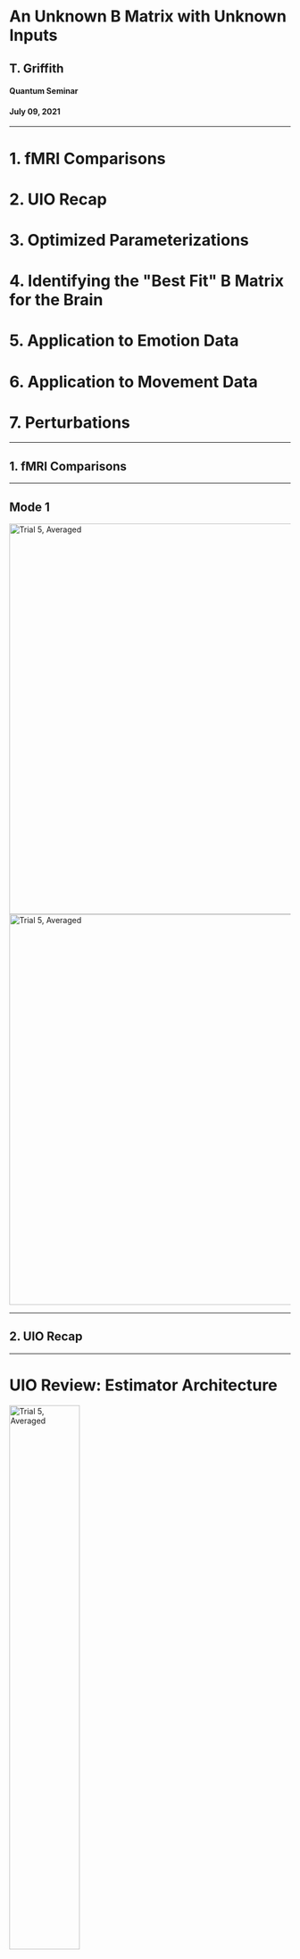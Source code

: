 <!-- .slide: data-background="#500000" class="dark" -->

# An Unknown B Matrix with Unknown Inputs

## T. Griffith
#### Quantum Seminar

#### July 09, 2021

---

<!-- .slide: data-background="#ffffff" class="light" -->

# 1. fMRI Comparisons
# 2. UIO Recap
# 3. Optimized Parameterizations
# 4. Identifying the "Best Fit" B Matrix for the Brain
# 5. Application to Emotion Data
# 6. Application to Movement Data
# 7. Perturbations

---

<!-- .slide: data-background="#ffffff" class="light" -->

## 1. fMRI Comparisons

---

<!-- .slide: data-background="#ffffff" class="light" -->

## Mode 1

<img class="plain" src="assets/square_quad_4_361.gif" alt="Trial 5, Averaged" height="700">
<img class="plain" src="assets/tiled_3_flip.png" alt="Trial 5, Averaged" height="700">


---

<!-- .slide: data-background="#ffffff" class="light" -->

## 2. UIO Recap

---

<!-- .slide: data-background="#ffffff" class="light" -->

# UIO Review: Estimator Architecture


<img class="plain" src="assets/adapt_est.png" alt="Trial 5, Averaged" width="50%">

---

<!-- .slide: data-background="#ffffff" class="light" -->

# A Polynomial Basis
{$1,x,x^2,x^3,\ldots,x^n$}

$u(t)=1+2t+0.5t^2$

<blockquote cite="http://www.worldwildlife.org/who/index.html">
    In some cases the natural basis functions for $u(t)$ are not clearly defined by the available data. For such cases it is usually effective to use a polynomial spline waveform-model
</blockquote>

<img class="plain" src="assets/poly_basis.png" alt="Trial 5, Averaged" width="50%">

<div style="text-align: right"> <small>Johnson, C. D. (1989, January). Effective techniques for the identification and accommodation of disturbances. In Pros. 3rd Annual NASA/DOD Controls-Structures Interaction (CSI) Technical Conf. (p. 163).</small></div>


---

<!-- .slide: data-background="#ffffff" class="light" -->

# Polynomial Basis Comparison: Fourier 1-300 hz


<img class="plain" src="assets/fourier_EEG.png" alt="Trial 5, Averaged" width="75%">


---

<!-- .slide: data-background="#ffffff" class="light" -->

# Polynomial Basis Comparison: 1-6th 


<img class="plain" src="assets/poly_EEG.png" alt="Trial 5, Averaged" width="75%">


---


<!-- .slide: data-background="#ffffff" class="light" -->

# Some Obscured Assumptions

- $B=I$
 - $\dot{x}=Ax+Bu$
- SIMO 

---

<!-- .slide: data-background="#ffffff" class="light" -->

# A Better B Matrix?
- Alter B to improve modeling error $e_y$
 - Convex Optimization

---

<!-- .slide: data-background="#ffffff" class="light" -->

## 3. Optimized Parameterizations

---

<!-- .slide: data-background="#ffffff" class="light" -->

# Convex Optimization
an optimization problem in which the objective function is a ***convex function*** and the feasible set is a ***convex set***

---

<!-- .slide: data-background="#ffffff" class="light" -->

# the objective function is a ***convex function***
<img class="plain" src="assets/convex_function_ex.png" alt="Trial 5, Averaged" width="75%">

<div style="text-align: right"> <small>
<a href="https://en.wikipedia.org/wiki/Convex_function#/media/File:ConvexFunction.svg">Image Source</a>
</small></div>

---

<!-- .slide: data-background="#ffffff" class="light" -->

# the feasible set is a ***convex set***
<img class="plain" src="assets/convex_set.png" alt="Trial 5, Averaged" width="40%">
<img class="plain" src="assets/not_convex_set.png" alt="Trial 5, Averaged" width="40%">

<div style="text-align: right"> <small>
<a href="https://en.wikipedia.org/wiki/Convex_set">Image Source</a>
</small></div>

---

<!-- .slide: data-background="#ffffff" class="light" -->

# Important Properties of Convex Problems
- every local minimum is a global minimum
- gradient descent converges in polynomial time

---

<!-- .slide: data-background="#ffffff" class="light" -->

## 4. Best Fit B Matricies

---

<!-- .slide: data-background="#ffffff" class="light" -->

# *A* Convex Function for B matrix optimization
- $\min ||y-\hat{y}-C \Delta B \hat{u}||_2$
- ***not*** the only possible minimization

---

<!-- .slide: data-background="#ffffff" class="light" -->

# B Matrix Optimization Example
- 3x3 example
 - $\dot{\hat{x}} = A_m x + B \hat{u}$
 - $A_m \neq A$ 
- ***$\min ||y-\hat{y}-C \Delta B \hat{u}||_2$***
- $B=\begin{bmatrix} 1.2 \\\ 1 \\\ 1.6 \end{bmatrix}$, 
- $B_m=\begin{bmatrix} 1 \\\ 1 \\\ 1 \end{bmatrix}$




---

<!-- .slide: data-background="#ffffff" class="light" -->

# B Matrix Optimization Example
- $\min ||y-\hat{y}-C \Delta B \hat{u}||_2$
- $\Delta B=\begin{bmatrix} 0.18 \\\ 0 \\\ 0.37 \end{bmatrix}$, 
- $B_f=\begin{bmatrix} 1.18 \\\ 1 \\\ 1.37 \end{bmatrix}$

<img class="plain" src="assets/toy_Bopt2.png" alt="Trial 5, Averaged" width="55%">


---

<!-- .slide: data-background="#ffffff" class="light" -->

# B Matrix on EEG Data
<img class="plain" src="assets/Bopt.png" alt="Trial 5, Averaged" width="90%">


---

<!-- .slide: data-background="#ffffff" class="light" -->

# B Matrix on EEG Data
<img class="plain" src="assets/B_ic.jpg" alt="Trial 5, Averaged" width="70%">


---


<!-- .slide: data-background="#ffffff" class="light" -->

# Current models
<img class="plain" src="assets/UIO_opt.jpg" alt="Trial 5, Averaged" width="45%">
<img class="plain" src="assets/Bmap2.png" alt="Trial 5, Averaged" width="45%">


---

<!-- .slide: data-background="#ffffff" class="light" -->

## 5. Application to Emotion Data

---



<!-- .slide: data-background="#ffffff" class="light" -->


## B Matrix on EEG Data: ***Satisfaction (T1)*** 
<img class="plain" src="assets/sat_map.png" alt="Trial 5, Averaged" width="60%">



---

<!-- .slide: data-background="#ffffff" class="light" -->

## B Matrix on EEG Data: ***Surprise (T2)*** 

<img class="plain" src="assets/surp_map.png" alt="Trial 5, Averaged" width="60%">


---

<!-- .slide: data-background="#ffffff" class="light" -->

## B Matrix on EEG Data: ***Fear (T8)*** 

<img class="plain" src="assets/fear_map.png" alt="Trial 5, Averaged" width="60%">



---

<!-- .slide: data-background="#ffffff" class="light" -->

## B Matrix on EEG Data: ***HVHA (T13)*** 

<img class="plain" src="assets/HVHA_map.png" alt="Trial 5, Averaged" width="60%">

---

<!-- .slide: data-background="#ffffff" class="light" -->
## Comparing the same "emotion"

<img class="plain" src="assets/val.jpg" alt="Trial 5, Averaged" width="45%">

<div style="text-align: right"> <small>Mneimne, M., Powers, A. S., Walton, K. E., Kosson, D. S., Fonda, S., & Simonetti, J. (2010). Emotional valence and arousal effects on memory and hemispheric asymmetries. Brain and Cognition, 74(1), 10-17.</small></div>


---

<!-- .slide: data-background="#ffffff" class="light" -->

## B Matrix on EEG Data: ***HVHA*** 

<img class="plain" src="assets/HVHA_map.png" alt="Trial 5, Averaged" width="60%">


---

<!-- .slide: data-background="#ffffff" class="light" -->

## B Matrix on EEG Data: ***HVLA*** 

<img class="plain" src="assets/HVLA_map.png" alt="Trial 5, Averaged" width="60%">


---

<!-- .slide: data-background="#ffffff" class="light" -->

## B Matrix on EEG Data: ***LVHA*** 

<img class="plain" src="assets/LVHA_map.png" alt="Trial 5, Averaged" width="60%">



---

<!-- .slide: data-background="#ffffff" class="light" -->

## B Matrix on EEG Data: ***LVLA***  

<img class="plain" src="assets/LVLA_map.png" alt="Trial 5, Averaged" width="60%">

---

<!-- .slide: data-background="#ffffff" class="light" -->

## B Matrix on EEG Data: ***Avg. Quadrants***  

<img class="plain" src="assets/all_emot_map.png" alt="Trial 5, Averaged" width="60%">

---

<!-- .slide: data-background="#ffffff" class="light" -->

## 6. Application to Movement Data

---

<!-- .slide: data-background="#ffffff" class="light" -->

## B Matrix on EEG Data: ***Left Hand***  

<img class="plain" src="assets/lh_map.png" alt="Trial 5, Averaged" width="60%">

---

<!-- .slide: data-background="#ffffff" class="light" -->

## B Matrix on EEG Data: ***Right Hand***  

<img class="plain" src="assets/rh_map.png" alt="Trial 5, Averaged" width="60%">

---

<!-- .slide: data-background="#ffffff" class="light" -->

## B Matrix on EEG Data: ***Resting***  

<img class="plain" src="assets/rest_map.png" alt="Trial 5, Averaged" width="60%">

---

<!-- .slide: data-background="#ffffff" class="light" -->

## B Matrix on EEG Data: ***All Averages***  

<img class="plain" src="assets/all_hand_map.png" alt="Trial 5, Averaged" width="60%">

---

<!-- .slide: data-background="#ffffff" class="light" -->

## 7. Perturbations (V.)

---

<!-- .slide: data-background="#ffffff" class="light" -->

## Systems with unmodeled dynamics
- $\dot{x}=A_m x + B_m u$
- $y=C_m x$
- b.c. of uncertainty in real parameters:
 - $A_m = A + \sum \delta_i A_i$
 - $B_m = B + \sum \delta_i B_i$
 - $C_m = C+ \sum \delta_i C_i$

---

<!-- .slide: data-background="#ffffff" class="light" -->

## Collect the uncertainty 
- $A_m = A + \sum \delta_i A_i = A+W_2 \Delta W_1$

<img class="plain" src="assets/perturb.png" alt="Trial 5, Averaged" width="60%">

---

<!-- .slide: data-background="#ffffff" class="light" -->

## Simple Example
- $A= \begin{bmatrix} -3 & -2 \\\ 7 & -1 \end{bmatrix}$
- Parametric uncertainty in 2 degrees:
 - $A_1=\begin{bmatrix} -w_1 & w_1 \\\ w_1 & -w_1 \end{bmatrix}$
 - $A_2=\begin{bmatrix} 0 & -w_2 \\\ 2 w_2 & 0 \end{bmatrix}$

- $A_m = A + \delta_1 \begin{bmatrix} -w_1 & w_1 \\\ w_1 & -w_1 \end{bmatrix} + \delta_2 \begin{bmatrix} 0 & -w_2 \\\ 2 w_2 & 0 \end{bmatrix}$
- $A_m = A + \begin{bmatrix} -w_1 & 0 & -w_2 \\\ w_1 & 2 w_2 & 0 \end{bmatrix} \begin{bmatrix} \delta_1 & 0 & 0 \\\ 0 & \delta_2 & 0 \\\ 0 & 0 & \delta_2 \end{bmatrix} \begin{bmatrix} 1 & -1 \\\ 1 & 0 \\\ 0 & 1 \end{bmatrix} $ 

---

<!-- .slide: data-background="#ffffff" class="light" -->

## EEG Example






















